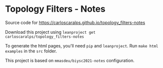 # Topology Filters - Notes

Source code for https://carloscaralps.github.io/topology_filters-notes

Download this project using `leanproject get carloscaralps/topology_filters-notes`

To generate the html pages, you'll need `pip` and `leanproject`.
Run `make html examples` in the `src` folder.

This project is based on `mmasdeu/biysc2021-notes` configuration.
